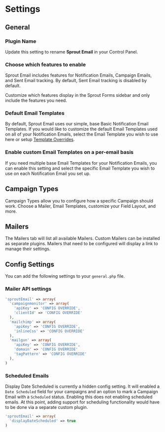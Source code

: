 # Settings

## General

### Plugin Name

Update this setting to rename **Sprout Email** in your Control Panel.

### Choose which features to enable

Sprout Email includes features for Notification Emails, Campaign Emails, and Sent Email tracking. By default, Sent Email tracking is disabled by default.

Customize which features display in the Sprout Forms sidebar and only include the features you need.

### Default Email Templates

By default, Sprout Email uses our simple, base Basic Notification Email Templates. If you would like to customize the default Email Templates used on all of your Notification Emails, select the Email Template you wish to use here or setup [Template Overrides](./template-overrides.md). 

### Enable custom Email Templates on a per-email basis

If you need multiple base Email Templates for your Notification Emails, you can enable this setting and select the specific Email Template you wish to use on each Notification Email you set up.

## Campaign Types

Campaign Types allow you to configure how a specific Campaign should work. Choose a Mailer, Email Templates, customize your Field Layout, and more.

## Mailers

The Mailers tab will list all available Mailers. Custom Mailers can be installed as separate plugins. Mailers that need to be configured will display a link to manage their settings.   

## Config Settings

You can add the following settings to your `general.php` file.

### Mailer API settings

``` php
'sproutEmail' => array(
  'campaignmonitor' => array(
    'apiKey' => 'CONFIG OVERRIDE',
    'clientId' => 'CONFIG OVERRIDE'
  ),
  'mailchimp' => array(
    'apiKey' => 'CONFIG OVERRIDE',
    'inlineCss' => 'CONFIG OVERRIDE'
  ),
  'mailgun' => array(
    'apiKey' => 'CONFIG OVERRIDE',
    'domain' => 'CONFIG OVERRIDE'
    'tagPattern' => 'CONFIG OVERRIDE'
  ),
)
```

### Scheduled Emails

Display Date Scheduled is currently a hidden config setting. It will enabled a `Date Scheduled` field for your campaigns and an option to mark a Campaign Email with a `Scheduled` status. Enabling this does not enabling scheduled emails. At this point, adding support for scheduling functionality would have to be done via a separate custom plugin.

``` php
'sproutEmail' => array(
  'displayDateScheduled' => true
)
```